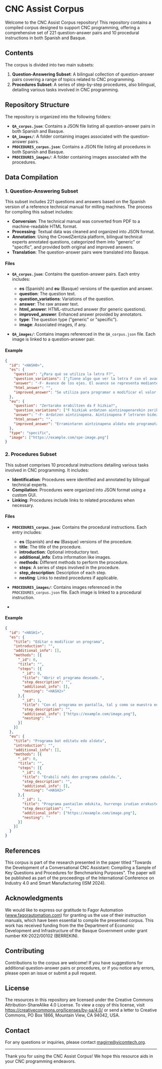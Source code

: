 # CNC Assist Corpus

Welcome to the CNC Assist Corpus repository! This repository contains a compiled corpus designed to support CNC programming, offering a comprehensive set of 221 question-answer pairs and 10 procedural instructions in both Spanish and Basque.

## Contents

The corpus is divided into two main subsets:

1. **Question-Answering Subset**: A bilingual collection of question-answer pairs covering a range of topics related to CNC programming.
2. **Procedures Subset**: A series of step-by-step procedures, also bilingual, detailing various tasks involved in CNC programming.

## Repository Structure

The repository is organized into the following folders:

- **`QA_corpus.json`**: Contains a JSON file listing all question-answer pairs in both Spanish and Basque.
- **`QA_images/`**: A folder containing images associated with the question-answer pairs.
- **`PROCEDURES_corpus.json`**: Contains a JSON file listing all procedures in both Spanish and Basque.
- **`PROCEDURES_images/`**: A folder containing images associated with the procedures.

## Data Compilation

### 1. Question-Answering Subset

This subset includes 221 questions and answers based on the Spanish version of a reference technical manual for milling machines. The process for compiling this subset includes:

- **Conversion**: The technical manual was converted from PDF to a machine-readable HTML format.
- **Processing**: Textual data was cleaned and organized into JSON format.
- **Annotation**: Using the CrowdZientzia platform, bilingual technical experts annotated questions, categorized them into "generic" or "specific", and provided both original and improved answers.
- **Translation**: The question-answer pairs were translated into Basque.

#### Files

- **`QA_corpus.json`**: Contains the question-answer pairs. Each entry includes:
  - **es** (Spanish) and **eu** (Basque) versions of the question and answer.
  - **question**: The question text.
  - **question_variations**: Variations of the question.
  - **answer**: The raw answer text.
  - **html_answer**: HTML-structured answer (for generic questions).
  - **improved_answer**: Enhanced answer provided by annotators.
  - **type**: The question type ("generic" or "specific").
  - **image**: Associated images, if any.

- **`QA_images/`**: Contains images referenced in the `QA_corpus.json` file. Each image is linked to a question-answer pair.


#### Example

```json
{
  "id": "<HASH0>",
  "es": {
    "question": "¿Para qué se utiliza la letra F?",
    "question_variations": ["¿Tiene algo que ver la letra F con el avance de los ejes?"],
    "answer": "·F· Avance de los ejes. El avance se representa mediante la letra F seguida del valor de avance deseado.",
    "html_answer": "",
    "improved_answer": "Se utiliza para programar o modificar el valor del avance de herramienta."
  },
  "eu": {
    "question": "Zertarako erabiltzen da F hizkia?",
    "question_variations": ["F hizkiak ardatzen aintzinapenarekin zerikusirik du?"],
    "answer": "·F· Ardatzen aintzinapena. Aintzinapena F letraren bidez adierazten da, eta, ondoren, lortu nahi den aintzinapen-balioa.",
    "html_answer": "",
    "improved_answer": "Erramintaren aintzinapena aldatu edo programatzeko erabiltzen da."
  },
  "type": "specific",
  "image": ["https://example.com/spe-image.png"]
}
```

### 2. Procedures Subset

This subset comprises 10 procedural instructions detailing various tasks involved in CNC programming. It includes:

- **Identification**: Procedures were identified and annotated by bilingual technical experts.
- **Compilation**: Procedures were organized into JSON format using a custom GUI.
- **Linking**: Procedures include links to related procedures when necessary.

#### Files

- **`PROCEDURES_corpus.json`**: Contains the procedural instructions. Each entry includes:
  - **es** (Spanish) and **eu** (Basque) versions of the procedure.
  - **title**: The title of the procedure.
  - **introduction**: Optional introductory text.
  - **additional_info**: Extra information like images.
  - **methods**: Different methods to perform the procedure.
  - **steps**: A series of steps involved in the procedure.
  - **step_description**: Description of each step.
  - **nesting**: Links to nested procedures if applicable.

- **`PROCEDURES_images/`**: Contains images referenced in the `PROCEDURES_corpus.json` file. Each image is linked to a procedural instruction.
- 
#### Example

```json
{
  "id": "<HASH1>",
  "es": {
    "title": "Editar o modificar un programa",
    "introduction": "",
    "additional_info": [],
    "methods": [{
      "_id": 0,
      "title": "",
      "steps": [{
        "_id": 0,
        "title": "Abrir el programa deseado.",
        "step_description": "",
        "additional_info": [],
        "nesting": "<HASH2>"
      },{
        "_id": 1,
        "title": "Con el programa en pantalla, tal y como se muestra en la siguiente imagen, se podrá comenzar a modificar o extender el código G para programar la pieza.",
        "step_description": "",
        "additional_info": ["https://example.com/image.png"],
        "nesting": ""
      }]
    }]
  },
  "eu": {
    "title": "Programa bat editatu edo aldatu",
    "introduction": "",
    "additional_info": [],
    "methods": [{
      "_id": 0,
      "title": "",
      "steps": [{
        "_id": 0,
        "title": "Erabili nahi den programa zabaldu.",
        "step_description": "",
        "additional_info": [],
        "nesting": "<HASH2>"
      },{
        "_id": 1,
        "title": "Programa pantailan edukita, hurrengo irudian erakusten den bezala, G kodea aldatzen edo hedatzen hasi ahal izango da pieza programatzeko.",
        "step_description": "",
        "additional_info": ["https://example.com/image.png"],
        "nesting": ""
      }]
    }]
  }
}
```

## References

This corpus is part of the research presented in the paper titled "Towards the Development of a Conversational CNC Assistant: Compiling a Sample of Key Questions and Procedures for Benchmarking Purposes". The paper will be published as part of the proceedings of the International Conference on Industry 4.0 and Smart Manufacturing (ISM 2024).

## Acknowledgments

We would like to express our gratitude to Fagor Automation (www.fagorautomation.com) for granting us the use of their instruction manuals, which have been essential to compile the presented corpus.
This work has received funding from the the Department of Economic Development and Infrastructure of the Basque Government under grant number 
KK-2022/00102 (BERREKIN).

## Contributing

Contributions to the corpus are welcome! If you have suggestions for additional question-answer pairs or procedures, or if you notice any errors, please open an issue or submit a pull request.

## License

The resources in this repository are licensed under the Creative Commons Attribution-ShareAlike 4.0 License. To view a copy of this license, visit https://creativecommons.org/licenses/by-sa/4.0/ or send a letter to Creative Commons, PO Box 1866, Mountain View, CA 94042, USA.

## Contact

For any questions or inquiries, please contact [magirre@vicomtech.org](mailto:magirre@vicomtech.org).

---

Thank you for using the CNC Assist Corpus! We hope this resource aids in your CNC programming endeavors.

